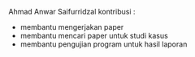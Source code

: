 Ahmad Anwar Saifurridzal 
kontribusi :
- membantu mengerjakan paper
- membantu mencari paper untuk studi kasus
- membantu pengujian program untuk hasil laporan 
